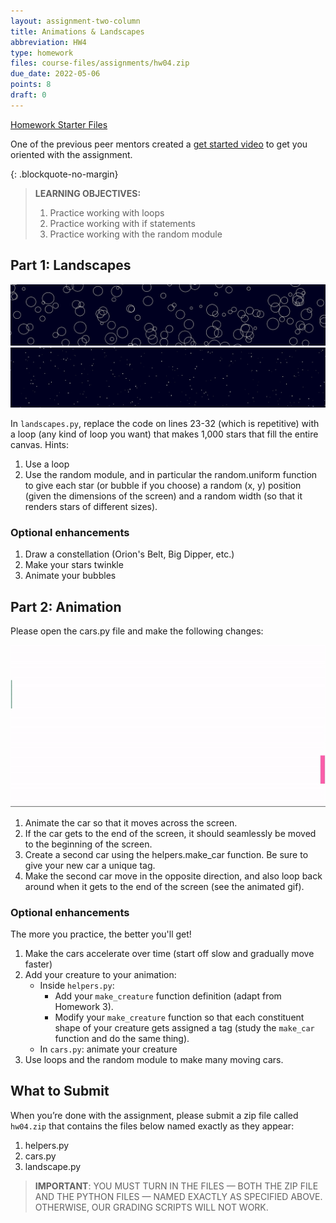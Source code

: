 ```yaml
---
layout: assignment-two-column
title: Animations & Landscapes
abbreviation: HW4
type: homework
files: course-files/assignments/hw04.zip
due_date: 2022-05-06
points: 8
draft: 0
---
```



<a class="nu-button" href="/course-files/homework/hw04.zip" target="_blank">
    Homework Starter Files <i class="fas fa-download"></i>
</a> 

One of the previous peer mentors created a <a href="https://www.youtube.com/watch?v=RftT-A5vzH8&feature=youtu.be" target="_blank">get started video</a> to get you oriented with the assignment.

{: .blockquote-no-margin}
> **LEARNING OBJECTIVES:** 
> 1. Practice working with loops
> 1. Practice working with if statements
> 1. Practice working with the random module

## Part 1: Landscapes
<img class="large frame" src="/assets/images/hw04/bubbles.png" /> 
<img class="large frame" src="/assets/images/hw04/stars.png" /> 

In `landscapes.py`, replace the code on lines 23-32 (which is repetitive) with a loop (any kind of loop you want) that makes 1,000 stars that fill the entire canvas. Hints:

1. Use a loop
1. Use the random module, and in particular the random.uniform function to give each star (or bubble if you choose) a random (x, y) position (given the dimensions of the screen) and a random width (so that it renders stars of different sizes).

### Optional enhancements
1. Draw a constellation (Orion's Belt, Big Dipper, etc.)
1. Make your stars twinkle
1. Animate your bubbles

## Part 2: Animation
<div>
    <p>Please open the cars.py file and make the following changes:</p>
    <img class="cars" src="/assets/images/hw04/cars.gif" /> 
    <ol>
        <li>Animate the car so that it moves across the screen.</li>
        <li>If the car gets to the end of the screen, it should seamlessly be moved to the beginning of the screen.</li>
        <li>Create a second car using the helpers.make_car function. Be sure to give your new car a unique tag.</li>
        <li>Make the second car move in the opposite direction, and also loop back around when it gets to the end of the screen (see the animated gif).</li>
    </ol>
</div>


### Optional enhancements
The more you practice, the better you'll get!

1. Make the cars accelerate over time (start off slow and gradually move faster)
1. Add your creature to your animation:
    * Inside `helpers.py`:
      * Add your `make_creature` function definition (adapt from Homework 3). 
      * Modify your `make_creature` function so that each constituent shape of your creature gets assigned a tag (study the `make_car` function and do the same thing).
    * In `cars.py`: animate your creature
1. Use loops and the random module to make many moving cars.


## What to Submit
When you’re done with the assignment, please submit a zip file called `hw04.zip` that contains the files below named exactly as they appear:
1. helpers.py
2. cars.py
3. landscape.py

> **IMPORTANT**: YOU MUST TURN IN THE FILES — BOTH THE  ZIP FILE AND THE PYTHON FILES — NAMED EXACTLY AS SPECIFIED ABOVE. OTHERWISE, OUR GRADING SCRIPTS WILL NOT WORK.



